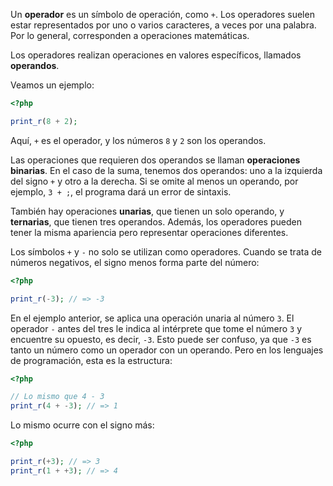 Un **operador** es un símbolo de operación, como `+`. Los operadores suelen estar representados por uno o varios caracteres, a veces por una palabra. Por lo general, corresponden a operaciones matemáticas.

Los operadores realizan operaciones en valores específicos, llamados **operandos**.

Veamos un ejemplo:

```php
<?php

print_r(8 + 2);
```

Aquí, `+` es el operador, y los números `8` y `2` son los operandos.

Las operaciones que requieren dos operandos se llaman **operaciones binarias**. En el caso de la suma, tenemos dos operandos: uno a la izquierda del signo `+` y otro a la derecha. Si se omite al menos un operando, por ejemplo, `3 + ;`, el programa dará un error de sintaxis.

También hay operaciones **unarias**, que tienen un solo operando, y **ternarias**, que tienen tres operandos. Además, los operadores pueden tener la misma apariencia pero representar operaciones diferentes.

Los símbolos `+` y `-` no solo se utilizan como operadores. Cuando se trata de números negativos, el signo menos forma parte del número:

```php
<?php

print_r(-3); // => -3
```

En el ejemplo anterior, se aplica una operación unaria al número `3`. El operador `-` antes del tres le indica al intérprete que tome el número `3` y encuentre su opuesto, es decir, `-3`. Esto puede ser confuso, ya que `-3` es tanto un número como un operador con un operando. Pero en los lenguajes de programación, esta es la estructura:

```php
<?php

// Lo mismo que 4 - 3
print_r(4 + -3); // => 1
```

Lo mismo ocurre con el signo más:

```php
<?php

print_r(+3); // => 3
print_r(1 + +3); // => 4
```
